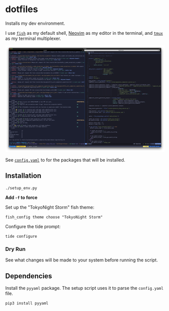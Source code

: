 <!--
SPDX-FileCopyrightText: 2023 Jerin Joy

SPDX-License-Identifier: Apache-2.0
-->

# dotfiles

Installs my dev environment.

I use [`fish`](https://fishshell.com) as my default shell, [Neovim](https://neovim.io) as my editor in the terminal, and [`tmux`](https://github.com/tmux/tmux/wiki) as my terminal multiplexer.

![terminal](docs/terminal.jpg)

See [`config.yaml`](config.yaml) to for the packages that will be installed.

## Installation

```
./setup_env.py
```

**Add `-f` to force**

Set up the "TokyoNight Storm" fish theme:

```
fish_config theme choose "TokyoNight Storm"
```

Configure the tide prompt:

```
tide configure
```

### Dry Run

See what changes will be made to your system before running the script.

## Dependencies

Install the `pyyaml` package. The setup script uses it to parse the `config.yaml` file.

```
pip3 install pyyaml
```
